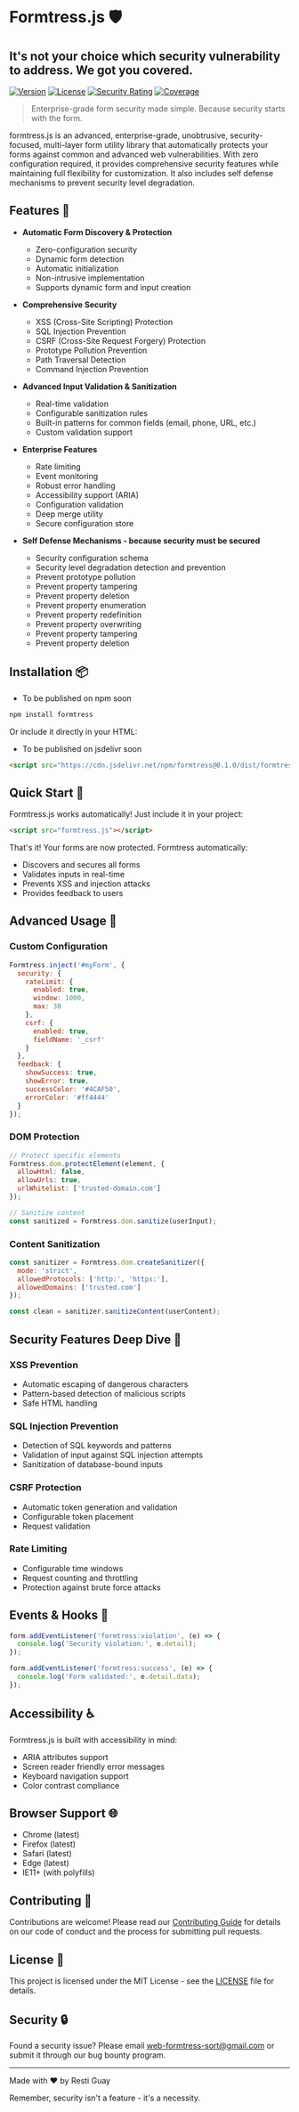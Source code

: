# Formtress.js 🛡️

## It's not your choice which security vulnerability to address. We got you covered.

[![Version](https://img.shields.io/badge/version-0.1.0-blue.svg)](https://github.com/yourusername/formtress)
[![License](https://img.shields.io/badge/license-MIT-green.svg)](https://opensource.org/licenses/MIT)
[![Security Rating](https://img.shields.io/badge/security-A+-brightgreen.svg)](https://github.com/yourusername/formtress)
[![Coverage](https://img.shields.io/badge/coverage-95%25-brightgreen.svg)](https://github.com/yourusername/formtress)

> Enterprise-grade form security made simple. Because security starts with the form.

formtress.js is an advanced, enterprise-grade, unobtrusive, security-focused, multi-layer form utility library that automatically protects your forms against common and advanced web vulnerabilities. With zero configuration required, it provides comprehensive security features while maintaining full flexibility for customization. It also includes self defense mechanisms to prevent security level degradation.

## Features 🚀

- **Automatic Form Discovery & Protection**
  - Zero-configuration security
  - Dynamic form detection
  - Automatic initialization
  - Non-intrusive implementation
  - Supports dynamic form and input creation

- **Comprehensive Security**
  - XSS (Cross-Site Scripting) Protection
  - SQL Injection Prevention
  - CSRF (Cross-Site Request Forgery) Protection
  - Prototype Pollution Prevention
  - Path Traversal Detection
  - Command Injection Prevention

- **Advanced Input Validation & Sanitization**
  - Real-time validation
  - Configurable sanitization rules
  - Built-in patterns for common fields (email, phone, URL, etc.)
  - Custom validation support

- **Enterprise Features**
  - Rate limiting
  - Event monitoring
  - Robust error handling
  - Accessibility support (ARIA)
  - Configuration validation
  - Deep merge utility
  - Secure configuration store

- **Self Defense Mechanisms - because security must be secured**
  - Security configuration schema
  - Security level degradation detection and prevention
  - Prevent prototype pollution
  - Prevent property tampering
  - Prevent property deletion
  - Prevent property enumeration
  - Prevent property redefinition
  - Prevent property overwriting
  - Prevent property tampering
  - Prevent property deletion
 

## Installation 📦
- To be published on npm soon
```bash
npm install formtress
```

Or include it directly in your HTML:
- To be published on jsdelivr soon
```html
<script src="https://cdn.jsdelivr.net/npm/formtress@0.1.0/dist/formtress.min.js"></script>
```

## Quick Start 🚀

Formtress.js works automatically! Just include it in your project:

```html
<script src="formtress.js"></script>
```

That's it! Your forms are now protected. Formtress automatically:
- Discovers and secures all forms
- Validates inputs in real-time
- Prevents XSS and injection attacks
- Provides feedback to users

## Advanced Usage 🔧

### Custom Configuration

```javascript
Formtress.inject('#myForm', {
  security: {
    rateLimit: {
      enabled: true,
      window: 1000,
      max: 30
    },
    csrf: {
      enabled: true,
      fieldName: '_csrf'
    }
  },
  feedback: {
    showSuccess: true,
    showError: true,
    successColor: '#4CAF50',
    errorColor: '#ff4444'
  }
});
```

### DOM Protection

```javascript
// Protect specific elements
Formtress.dom.protectElement(element, {
  allowHtml: false,
  allowUrls: true,
  urlWhitelist: ['trusted-domain.com']
});

// Sanitize content
const sanitized = Formtress.dom.sanitize(userInput);
```

### Content Sanitization

```javascript
const sanitizer = Formtress.dom.createSanitizer({
  mode: 'strict',
  allowedProtocols: ['http:', 'https:'],
  allowedDomains: ['trusted.com']
});

const clean = sanitizer.sanitizeContent(userContent);
```

## Security Features Deep Dive 🔐

### XSS Prevention
- Automatic escaping of dangerous characters
- Pattern-based detection of malicious scripts
- Safe HTML handling

### SQL Injection Prevention
- Detection of SQL keywords and patterns
- Validation of input against SQL injection attempts
- Sanitization of database-bound inputs

### CSRF Protection
- Automatic token generation and validation
- Configurable token placement
- Request validation

### Rate Limiting
- Configurable time windows
- Request counting and throttling
- Protection against brute force attacks

## Events & Hooks 🎣

```javascript
form.addEventListener('formtress:violation', (e) => {
  console.log('Security violation:', e.detail);
});

form.addEventListener('formtress:success', (e) => {
  console.log('Form validated:', e.detail.data);
});
```

## Accessibility ♿

Formtress.js is built with accessibility in mind:
- ARIA attributes support
- Screen reader friendly error messages
- Keyboard navigation support
- Color contrast compliance

## Browser Support 🌐

- Chrome (latest)
- Firefox (latest)
- Safari (latest)
- Edge (latest)
- IE11+ (with polyfills)

## Contributing 🤝

Contributions are welcome! Please read our [Contributing Guide](CONTRIBUTING.md) for details on our code of conduct and the process for submitting pull requests.

## License 📄

This project is licensed under the MIT License - see the [LICENSE](LICENSE) file for details.

## Security 🔒

Found a security issue? Please email web-formtress-sort@gmail.com or submit it through our bug bounty program.

---

Made with ❤️ by Resti Guay

Remember, security isn't a feature - it's a necessity.